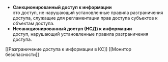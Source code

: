 - **Санкционированный доступ к информации**<br>это доступ, не нарушающий установленные правила разграничения доступа, служащие для регламентации прав доступа субъектов к объектам доступа.
- **Несанкционированный доступ (НСД) к информации**<br>доступ, нарушающий установленные правила разграничения доступа.

[[Разграничение доступа к информации в КС]]
[[Монитор безопасности]]

